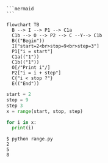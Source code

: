 <pre><code>```mermaid
```</code></pre>


```mermaid
flowchart TB
  B --> I --> P1 --> C1a
  C1b --> O --> P2 --> C --Y--> C1b
  B(("Begin"))
  I["start=2<br>stop=9<br>step=3"]
  P1["i = start"]
  C1a(("1"))
  C1b(("1"))
  O[/"Print i"/]
  P2["i = i + step"]
  C{"i < stop ?"}
  E(("End"))
```








```python
start = 2
stop = 9
step 3
x = range(start, stop, step)

for i in x:
  print(i)

```


```shell
$ python range.py
2
5
8
```
